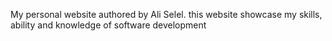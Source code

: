 My personal website authored by Ali Selel.
this website showcase my skills, ability and knowledge of software development